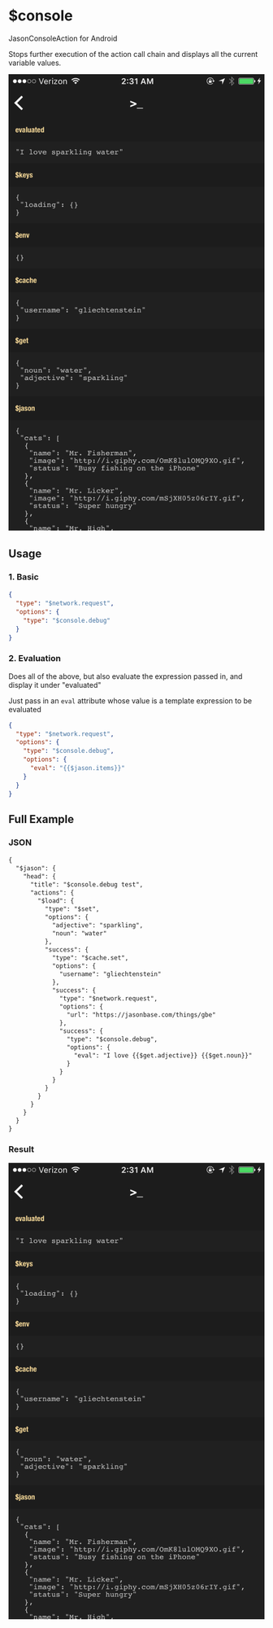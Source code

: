 # $console

JasonConsoleAction for Android

Stops further execution of the action call chain and displays all the current variable values.

![console](https://raw.githubusercontent.com/gliechtenstein/images/master/console.png)

## Usage

### 1. Basic

```json
{
  "type": "$network.request",
  "options": {
    "type": "$console.debug"
  }
}
```


### 2. Evaluation
Does all of the above, but also evaluate the expression passed in, and display it under "evaluated"

Just pass in an `eval` attribute whose value is a template expression to be evaluated

```json
{
  "type": "$network.request",
  "options": {
    "type": "$console.debug",
    "options": {
      "eval": "{{$jason.items}}"
    }
  }
}
```


## Full Example

### JSON

```
{
  "$jason": {
    "head": {
      "title": "$console.debug test",
      "actions": {
        "$load": {
          "type": "$set",
          "options": {
            "adjective": "sparkling",
            "noun": "water"
          },
          "success": {
            "type": "$cache.set",
            "options": {
              "username": "gliechtenstein"
            },
            "success": {
              "type": "$network.request",
              "options": {
                "url": "https://jasonbase.com/things/gbe"
              },
              "success": {
                "type": "$console.debug",
                "options": {
                  "eval": "I love {{$get.adjective}} {{$get.noun}}"
                }
              }
            }
          }
        }
      }
    }
  }
}
```

### Result

![console](https://raw.githubusercontent.com/gliechtenstein/images/master/console.png)
